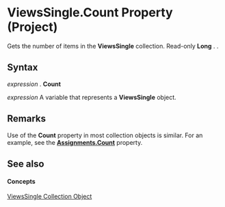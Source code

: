 
# ViewsSingle.Count Property (Project)

Gets the number of items in the  **ViewsSingle** collection. Read-only **Long** . .


## Syntax

 _expression_ . **Count**

 _expression_ A variable that represents a **ViewsSingle** object.


## Remarks

Use of the  **Count** property in most collection objects is similar. For an example, see the **[Assignments.Count](de8cee7b-a471-4c3f-2965-de6c3d47dda5.md)** property.


## See also


#### Concepts


[ViewsSingle Collection Object](bd6f698b-780f-294a-037b-45c63b9a1c23.md)
